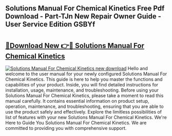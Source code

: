 ## Solutions Manual For Chemical Kinetics Free Pdf Download - Part-TJn New Repair Owner Guide - User Service Edition GSBYf

# <h2><a href="http://bc63110.oget.top/?id=Solutions+Manual+For+Chemical+Kinetics">🔗Download New 👉🔴 Solutions Manual For Chemical Kinetics</a></h2>

[![Solutions Manual For Chemical Kinetics new download](https://i.imgur.com/5g1atiW.png)](http://bc63110.oget.top/?id=Solutions+Manual+For+Chemical+Kinetics)
Hello and welcome to the user manual for your newly configured Solutions Manual For Chemical Kinetics. This guide is here to help you master the functions and capabilities of your product. Inside, you will find detailed instructions for installation, usage, maintenance, and troubleshooting. Before using your Solutions Manual For Chemical Kinetics, please take a moment to read this manual carefully. It contains essential information on product setup, operation, maintenance, and troubleshooting, ensuring that you are able to use the product safely and effectively. Explore the limitless possibilities of list of features with your new Solutions Manual For Chemical Kinetics. We're Here to Guide You Solutions Manual For Chemical Kinetics. We are committed to providing you with comprehensive support.
